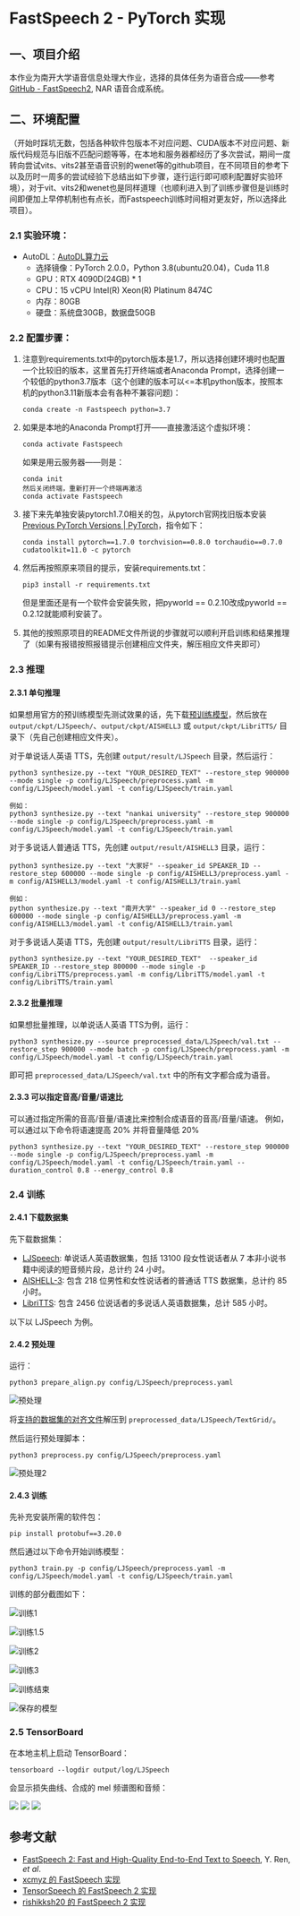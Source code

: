 # FastSpeech 2 - PyTorch 实现

## 一、项目介绍

本作业为南开大学语音信息处理大作业，选择的具体任务为语音合成——参考[GitHub - FastSpeech2](https://github.com/ming024/FastSpeech2), NAR 语音合成系统。



## 二、环境配置

（开始时踩坑无数，包括各种软件包版本不对应问题、CUDA版本不对应问题、新版代码规范与旧版不匹配问题等等，在本地和服务器都经历了多次尝试，期间一度转向尝试vits、vits2甚至语音识别的wenet等的github项目，在不同项目的参考下以及历时一周多的尝试经验下总结出如下步骤，逐行运行即可顺利配置好实验环境），对于vit、vits2和wenet也是同样道理（也顺利进入到了训练步骤但是训练时间即便加上早停机制也有点长，而Fastspeech训练时间相对更友好，所以选择此项目）。



### 2.1 实验环境：

- AutoDL：[AutoDL算力云](https://www.autodl.com/console/homepage/personal)
  - 选择镜像：PyTorch 2.0.0，Python 3.8(ubuntu20.04)，Cuda 11.8
  - GPU：RTX 4090D(24GB) * 1
  - CPU：15 vCPU Intel(R) Xeon(R) Platinum 8474C
  - 内存：80GB
  - 硬盘：系统盘30GB，数据盘50GB



### 2.2 配置步骤：

1. 注意到requirements.txt中的pytorch版本是1.7，所以选择创建环境时也配置一个比较旧的版本，这里首先打开终端或者Anaconda Prompt，选择创建一个较低的python3.7版本（这个创建的版本可以<=本机python版本，按照本机的python3.11新版本会有各种不兼容问题)：

   ```shell
   conda create -n Fastspeech python=3.7
   ```

2. 如果是本地的Anaconda Prompt打开——直接激活这个虚拟环境：

   ```shell
   conda activate Fastspeech
   ```

   如果是用云服务器——则是：

   ```
   conda init
   然后关闭终端，重新打开一个终端再激活
   conda activate Fastspeech
   ```

3. 接下来先单独安装pytorch1.7.0相关的包，从pytorch官网找旧版本安装[Previous PyTorch Versions | PyTorch](https://pytorch.org/get-started/previous-versions/)，指令如下：

   ```shell
   conda install pytorch==1.7.0 torchvision==0.8.0 torchaudio==0.7.0 cudatoolkit=11.0 -c pytorch
   ```

4. 然后再按照原来项目的提示，安装requirements.txt：

   ```shell
   pip3 install -r requirements.txt
   ```

   但是里面还是有一个软件会安装失败，把pyworld == 0.2.10改成pyworld == 0.2.12就能顺利安装了。

5. 其他的按照原项目的README文件所说的步骤就可以顺利开启训练和结果推理了（如果有报错按照报错提示创建相应文件夹，解压相应文件夹即可）



### 2.3 推理

#### 2.3.1 单句推理

如果想用官方的预训练模型先测试效果的话，先下载[预训练模型](https://drive.google.com/drive/folders/1DOhZGlTLMbbAAFZmZGDdc77kz1PloS7F?usp=sharing)，然后放在 ``output/ckpt/LJSpeech/``、``output/ckpt/AISHELL3`` 或 ``output/ckpt/LibriTTS/`` 目录下（先自己创建相应文件夹）。

对于单说话人英语 TTS，先创建 `output/result/LJSpeech` 目录，然后运行：

```
python3 synthesize.py --text "YOUR_DESIRED_TEXT" --restore_step 900000 --mode single -p config/LJSpeech/preprocess.yaml -m config/LJSpeech/model.yaml -t config/LJSpeech/train.yaml

例如：
python3 synthesize.py --text "nankai university" --restore_step 900000 --mode single -p config/LJSpeech/preprocess.yaml -m config/LJSpeech/model.yaml -t config/LJSpeech/train.yaml
```

对于多说话人普通话 TTS，先创建 `output/result/AISHELL3` 目录，运行：

```
python3 synthesize.py --text "大家好" --speaker_id SPEAKER_ID --restore_step 600000 --mode single -p config/AISHELL3/preprocess.yaml -m config/AISHELL3/model.yaml -t config/AISHELL3/train.yaml

例如：
python synthesize.py --text "南开大学" --speaker_id 0 --restore_step 600000 --mode single -p config/AISHELL3/preprocess.yaml -m config/AISHELL3/model.yaml -t config/AISHELL3/train.yaml
```

对于多说话人英语 TTS，先创建 `output/result/LibriTTS` 目录，运行：

```
python3 synthesize.py --text "YOUR_DESIRED_TEXT"  --speaker_id SPEAKER_ID --restore_step 800000 --mode single -p config/LibriTTS/preprocess.yaml -m config/LibriTTS/model.yaml -t config/LibriTTS/train.yaml
```



#### 2.3.2 批量推理

如果想批量推理，以单说话人英语 TTS为例，运行：

```
python3 synthesize.py --source preprocessed_data/LJSpeech/val.txt --restore_step 900000 --mode batch -p config/LJSpeech/preprocess.yaml -m config/LJSpeech/model.yaml -t config/LJSpeech/train.yaml
```

即可把 ``preprocessed_data/LJSpeech/val.txt`` 中的所有文字都合成为语音。



#### 2.3.3 可以指定音高/音量/语速比

可以通过指定所需的音高/音量/语速比来控制合成语音的音高/音量/语速。
例如，可以通过以下命令将语速提高 20% 并将音量降低 20%

```
python3 synthesize.py --text "YOUR_DESIRED_TEXT" --restore_step 900000 --mode single -p config/LJSpeech/preprocess.yaml -m config/LJSpeech/model.yaml -t config/LJSpeech/train.yaml --duration_control 0.8 --energy_control 0.8
```



### 2.4 训练

#### 2.4.1 下载数据集

先下载数据集：

- [LJSpeech](https://keithito.com/LJ-Speech-Dataset/): 单说话人英语数据集，包括 13100 段女性说话者从 7 本非小说书籍中阅读的短音频片段，总计约 24 小时。
- [AISHELL-3](http://www.aishelltech.com/aishell_3): 包含 218 位男性和女性说话者的普通话 TTS 数据集，总计约 85 小时。
- [LibriTTS](https://research.google/tools/datasets/libri-tts/): 包含 2456 位说话者的多说话人英语数据集，总计 585 小时。

以下以 LJSpeech 为例。



#### 2.4.2 预处理

运行：

```
python3 prepare_align.py config/LJSpeech/preprocess.yaml
```

![预处理](assets\预处理.png)

将[支持的数据集的对齐文件](https://drive.google.com/drive/folders/1DBRkALpPd6FL9gjHMmMEdHODmkgNIIK4?usp=sharing)解压到 ``preprocessed_data/LJSpeech/TextGrid/``。

然后运行预处理脚本：

```
python3 preprocess.py config/LJSpeech/preprocess.yaml
```

![预处理2](assets\预处理2.png)



#### 2.4.3 训练

先补充安装所需的软件包：

```
pip install protobuf==3.20.0
```

然后通过以下命令开始训练模型：

```
python3 train.py -p config/LJSpeech/preprocess.yaml -m config/LJSpeech/model.yaml -t config/LJSpeech/train.yaml
```

训练的部分截图如下：

![训练1](assets\训练1.png)

![训练1.5](assets\训练1.5.png)

![训练2](assets\训练2.png)

![训练3](assets\训练3.png)

![训练结束](assets/训练结束.png)

![保存的模型](assets/保存的模型.png)

### 2.5 TensorBoard

在本地主机上启动 TensorBoard：

```
tensorboard --logdir output/log/LJSpeech
```

会显示损失曲线、合成的 mel 频谱图和音频：

![](assets\tensorboard_loss.png)
![](assets\tensorboard_spec.png)
![](assets\tensorboard_audio.png)



## 参考文献

- [FastSpeech 2: Fast and High-Quality End-to-End Text to Speech](https://arxiv.org/abs/2006.04558), Y. Ren, *et al*.
- [xcmyz 的 FastSpeech 实现](https://github.com/xcmyz/FastSpeech)
- [TensorSpeech 的 FastSpeech 2 实现](https://github.com/TensorSpeech/TensorflowTTS)
- [rishikksh20 的 FastSpeech 2 实现](https://github.com/rishikksh20/FastSpeech2)

